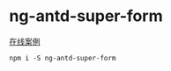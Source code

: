 # ng-antd-super-form

[在线案例](https://stackblitz.com/edit/ng-antd-super-form)
```
npm i -S ng-antd-super-form
```